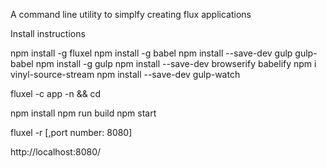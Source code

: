 A command line utility to simplfy creating flux applications


Install instructions

npm install -g fluxel
npm install -g babel
npm install --save-dev gulp gulp-babel
npm install -g gulp
npm install --save-dev browserify babelify
npm i vinyl-source-stream
npm install --save-dev gulp-watch

fluxel -c app -n <NAME> && cd <NAME>

npm install
npm run build
npm start

fluxel -r [,port number: 8080]

http://localhost:8080/
